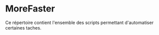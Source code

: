 # MoreFaster

Ce répertoire contient l'ensemble des scripts permettant d'automatiser certaines taches.
